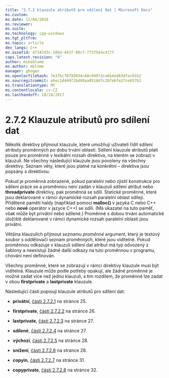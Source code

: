 ```yaml
---
title: "2.7.2 klauzule atributů pro sdílení dat | Microsoft Docs"
ms.custom: 
ms.date: 11/04/2016
ms.reviewer: 
ms.suite: 
ms.technology: cpp-windows
ms.tgt_pltfrm: 
ms.topic: article
dev_langs: C++
ms.assetid: 47347d3c-18bd-441f-99cf-7737564c417f
caps.latest.revision: "6"
author: mikeblome
ms.author: mblome
manager: ghogen
ms.openlocfilehash: 7e3fbc78792034c60c94972ca6b4ed63dfac01b2
ms.sourcegitcommit: ebec1d449f2bd98aa851667c2bfeb7e27ce657b2
ms.translationtype: MT
ms.contentlocale: cs-CZ
ms.lasthandoff: 10/24/2017
---
```

# <a name="272-data-sharing-attribute-clauses"></a>2.7.2 Klauzule atributů pro sdílení dat
Několik direktivy přijmout klauzule, které umožňují uživateli řídit sdílení atributy proměnných po dobu trvání oblasti. Sdílení klauzule atributů platí pouze pro proměnné v lexikální rozsah direktiva, na kterém se zobrazí v klauzuli. Ne všechny následující klauzule jsou povoleny na všechny direktivy. Seznam věty, které jsou platné na konkrétní – direktiva jsou popsány s direktivou.  
  
 Pokud je proměnná zobrazené, pokud paralelní nebo zjistil konstrukce pro sdílení práce se a proměnnou není zadán v klauzuli sdílení atribut nebo **threadprivate** direktivy, pak proměnná se sdílí. Statické proměnné, které jsou deklarované v rámci dynamické rozsah paralelní oblast sdílejí. Přidělené paměti haldy (například pomocí **malloc()** v jazyka C nebo C++ nebo **nové** operátor v jazyce C++) se sdílí. (Má ukazatel na tuto paměť, však může být privátní nebo sdílené.) Proměnné s dobou trvání automatické úložiště deklarované v rámci dynamické rozsah paralelní oblasti jsou privátní.  
  
 Většina klauzulích přijmout *seznamu proměnné* argument, který je textový soubor s oddělovači seznam proměnných, které jsou viditelné. Pokud proměnnou odkazuje v klauzuli sdílení dat atribut má typ odvozený z šablony a neexistují žádné další odkazy na tuto proměnnou v programu, chování není definován.  
  
 Všechny proměnné, které se zobrazují v rámci direktivy klauzule musí být viditelná. Klauzule může podle potřeby opakují, ale žádné proměnné je možné zadat více než jednu klauzuli, s tím rozdílem, že proměnné lze zadat v obou **firstprivate** a **lastprivate** klauzule.  
  
 Následující části popisují klauzule atributů pro sdílení dat:  
  
-   **privátní**, [části 2.7.2.1](../../parallel/openmp/2-7-2-1-private.md) na stránce 25.  
  
-   **firstprivate**, [části 2.7.2.2](../../parallel/openmp/2-7-2-2-firstprivate.md) na stránce 26.  
  
-   **lastprivate**, [části 2.7.2.3](../../parallel/openmp/2-7-2-3-lastprivate.md) na stránce 27.  
  
-   **sdílené**, [části 2.7.2.4](../../parallel/openmp/2-7-2-4-shared.md) na stránce 27.  
  
-   **výchozí**, [části 2.7.2.5](../../parallel/openmp/2-7-2-5-default.md) na stránce 28.  
  
-   **snížení**, [části 2.7.2.6](../../parallel/openmp/2-7-2-6-reduction.md) na stránce 28.  
  
-   **copyin**, [části 2.7.2.7](../../parallel/openmp/2-7-2-7-copyin.md) na stránce 31.  
  
-   **copyprivate**, [části 2.7.2.8](../../parallel/openmp/2-7-2-8-copyprivate.md) na stránce 32.
